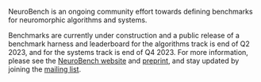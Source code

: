 NeuroBench is an ongoing community effort towards defining benchmarks for neuromorphic algorithms and systems. 

Benchmarks are currently under construction and a public release of a benchmark harness and leaderboard for the algorithms track is end of Q2 2023, and for the systems track is end of Q4 2023. For more information, please see the [NeuroBench website](https://neurobench.ai/) and [preprint](https://arxiv.org/abs/2304.04640), and stay updated by joining the [mailing list](https://groups.google.com/g/neurobench).
